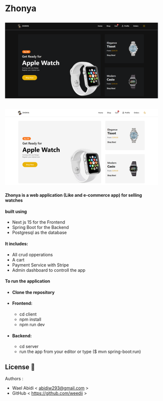 # Zhonya

## <img src="https://github.com/weedii/Zhonya/blob/main/images/zhonya-black.png?raw=true" width=100% height=50% />

## <img src="https://github.com/weedii/Zhonya/blob/main/images/zhonya-white.png?raw=true" width=100% height=50% />

#### Zhonya is a web application (Like and e-commerce app) for selling watches

#### built using

- Next js 15 for the Frontend
- Spring Boot for the Backend
- Postgresql as the database

#### It includes:

- All crud opperations
- A cart
- Payment Service with Stripe
- Admin dashboard to controll the app

#### To run the application

- #### Clone the repository
- #### Frontend:
  - cd client
  - npm install
  - npm run dev
- #### Backend:
  - cd server
  - run the app from your editor or type ($ mvn spring-boot:run)

## License :busts_in_silhouette:

Authors :

- Wael Abidi < abidiw293@gmail.com >
- GitHub < https://github.com/weedii >
